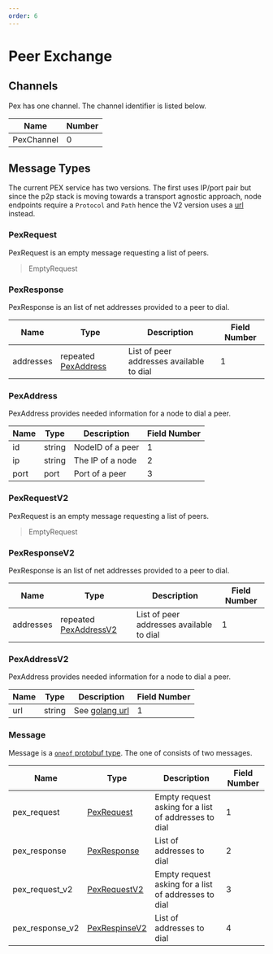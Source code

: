 ```yaml
---
order: 6
---
```


# Peer Exchange

## Channels

Pex has one channel. The channel identifier is listed below.

| Name       | Number |
|------------|--------|
| PexChannel | 0      |

## Message Types

The current PEX service has two versions. The first uses IP/port pair but since the p2p stack is moving towards a transport agnostic approach, 
node endpoints require a `Protocol` and `Path` hence the V2 version uses a [url](https://golang.org/pkg/net/url/#URL) instead.

### PexRequest

PexRequest is an empty message requesting a list of peers.

> EmptyRequest

### PexResponse

PexResponse is an list of net addresses provided to a peer to dial.

| Name  | Type                               | Description                              | Field Number |
|-------|------------------------------------|------------------------------------------|--------------|
| addresses | repeated [PexAddress](#PexAddress) | List of peer addresses available to dial | 1            |

### PexAddress

PexAddress provides needed information for a node to dial a peer.

| Name | Type   | Description      | Field Number |
|------|--------|------------------|--------------|
| id   | string | NodeID of a peer | 1            |
| ip   | string | The IP of a node | 2            |
| port | port   | Port of a peer   | 3            |


### PexRequestV2

PexRequest is an empty message requesting a list of peers.

> EmptyRequest

### PexResponseV2

PexResponse is an list of net addresses provided to a peer to dial.

| Name  | Type                               | Description                              | Field Number |
|-------|------------------------------------|------------------------------------------|--------------|
| addresses | repeated [PexAddressV2](#PexAddressV2) | List of peer addresses available to dial | 1            |

### PexAddressV2

PexAddress provides needed information for a node to dial a peer.

| Name | Type   | Description      | Field Number |
|------|--------|------------------|--------------|
| url   | string | See [golang url](https://golang.org/pkg/net/url/#URL) | 1            |

### Message

Message is a [`oneof` protobuf type](https://developers.google.com/protocol-buffers/docs/proto#oneof). The one of consists of two messages.

| Name         | Type                      | Description                                          | Field Number |
|--------------|---------------------------|------------------------------------------------------|--------------|
| pex_request  | [PexRequest](#PexRequest) | Empty request asking for a list of addresses to dial | 1            |
| pex_response | [PexResponse](#PexResponse)  | List of addresses to dial                            | 2            |
| pex_request_v2 | [PexRequestV2](#PexRequestV2) | Empty request asking for a list of addresses to dial | 3         |
| pex_response_v2 | [PexRespinseV2](#PexResponseV2) | List of addresses to dial | 4 |
